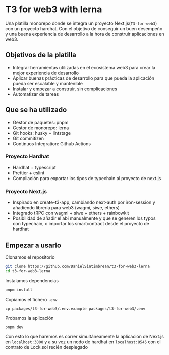 # T3 for web3 with lerna

Una platilla monorepo donde se integra un proyecto Next.js(`T3-for-web3`) con un proyecto hardhat. Con el objetivo de conseguir un buen desempeño y una buena experiencia de desarrollo a la hora de construir aplicaciones en web3.

## Objetivos de la platilla

- Integrar herramientas utilizadas en el ecosistema web3 para crear la mejor experiencia de desarrollo
- Aplicar buenas prácticas de desarrollo para que pueda la aplicación pueda ser escalable y mantenible
- Instalar y empezar a construir, sin complicaciones
- Automatizar de tareas

## Que se ha utilizado

- Gestor de paquetes: pnpm
- Gestor de monorepo: lerna
- Git hooks: husky + lintstage
- Git commitizen
- Continuos Integration: Github Actions

### Proyecto Hardhat

- Hardhat + typescript
- Prettier + eslint
- Compilación para exportar los tipos de typechain al proyecto de next.js

### Proyecto Next.js

- Inspirado en create-t3-app, cambiando next-auth por iron-session y añadiendo librería para web3 (wagmi, siwe, ethers)
- Integrado tRPC con wagmi + siwe + ethers + rainbowkit
- Posibilidad de añadir el abi manualmente y que se generen los typos con typechain, o importar los smartcontract desde el proyecto de hardhat

## Empezar a usarlo

Clonamos el repositorio

```sh
git clone https://github.com/DanielSintimbrean/t3-for-web3-lerna
cd t3-for-web3-lerna
```

Instalamos dependencias

```
pnpm install
```

Copiamos el fichero `.env`

```
cp packages/t3-for-web3/.env.example packages/t3-for-web3/.env
```

Probamos la aplicación

```
pnpm dev 
```

Con esto lo que haremos es correr simultáneamente la aplicación de Next.js en `localhost:3000` y a su vez un nodo de hardhat en `localhost:8545`  con el contrato de Lock.sol recién desplegado
